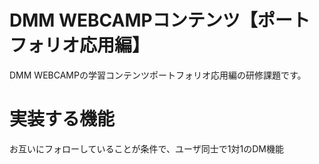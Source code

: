 # DMM WEBCAMPコンテンツ【ポートフォリオ応用編】
DMM WEBCAMPの学習コンテンツポートフォリオ応用編の研修課題です。

# 実装する機能
お互いにフォローしていることが条件で、ユーザ同士で1対1のDM機能
